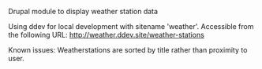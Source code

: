 Drupal module to display weather station data

Using ddev for local development with sitename 'weather'.
Accessible from the following URL: http://weather.ddev.site/weather-stations

Known issues: Weatherstations are sorted by title rather than proximity to user. 

